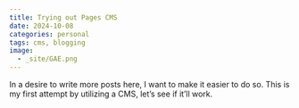 ```yaml
---
title: Trying out Pages CMS
date: 2024-10-08
categories: personal
tags: cms, blogging
image:
  - _site/GAE.png
---
```

In a desire to write more posts here, I want to make it easier to do so. This is my first attempt by utilizing a CMS, let’s see if it’ll work.